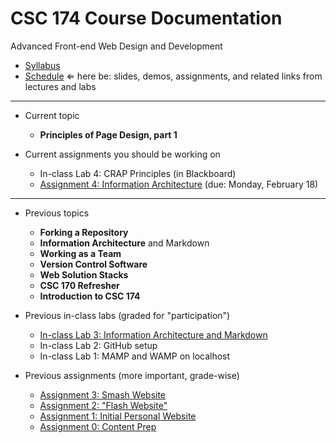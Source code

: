 # CSC 174 Course Documentation
Advanced Front-end Web Design and Development

- [Syllabus](syllabus.md)
- [Schedule](schedule.md) &lArr; here be: slides, demos, assignments, and related links from lectures and labs

<hr>

- Current topic

  - **Principles of Page Design, part 1**
- Current assignments you should be working on

  - In-class Lab 4: CRAP Principles (in Blackboard)
  - [Assignment 4: Information Architecture](assignment04-information-architecture/instructions.md) (due: Monday, February 18)

<hr>

- Previous topics

  - **Forking a Repository**
  - **Information Architecture** and Markdown
  - **Working as a Team**
  - **Version Control Software**
  - **Web Solution Stacks**
  - **CSC 170 Refresher**
  - **Introduction to CSC 174**
- Previous in-class labs (graded for "participation")

  - [In-class Lab 3: Information Architecture and Markdown](lab03-markdown-and-ia/instructions.md)
  - In-class Lab 2: GitHub setup
  - In-class Lab 1: MAMP and WAMP on localhost
- Previous assignments (more important, grade-wise)

  - [Assignment 3: Smash Website](assignment03-smash-website/instructions.md) 
  - [Assignment 2: "Flash Website"](assignment02-flash-website/instructions.md)
  - [Assignment 1: Initial Personal Website](assignment01-initial-personal-website/instructions.md)
  - [Assignment 0: Content Prep](assignment00-content-prep/instructions.md)